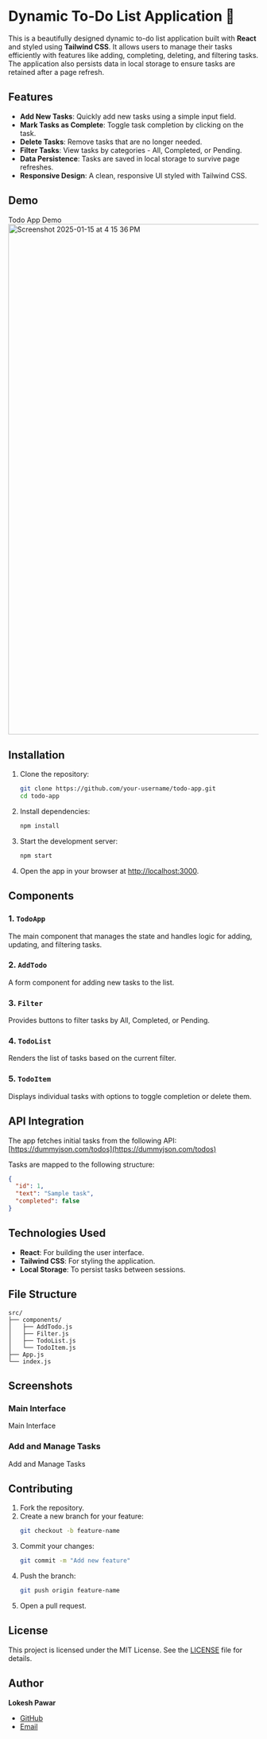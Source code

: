 # Dynamic To-Do List Application 🚀

This is a beautifully designed dynamic to-do list application built with **React** and styled using **Tailwind CSS**. It allows users to manage their tasks efficiently with features like adding, completing, deleting, and filtering tasks. The application also persists data in local storage to ensure tasks are retained after a page refresh.

## Features

- **Add New Tasks**: Quickly add new tasks using a simple input field.
- **Mark Tasks as Complete**: Toggle task completion by clicking on the task.
- **Delete Tasks**: Remove tasks that are no longer needed.
- **Filter Tasks**: View tasks by categories - All, Completed, or Pending.
- **Data Persistence**: Tasks are saved in local storage to survive page refreshes.
- **Responsive Design**: A clean, responsive UI styled with Tailwind CSS.

## Demo

Todo App Demo
<img width="1026" alt="Screenshot 2025-01-15 at 4 15 36 PM" src="https://github.com/user-attachments/assets/895f7941-62a0-48e1-b1ea-4294a2141663" />


## Installation

1. Clone the repository:
   ```bash
   git clone https://github.com/your-username/todo-app.git
   cd todo-app
   ```

2. Install dependencies:
   ```bash
   npm install
   ```

3. Start the development server:
   ```bash
   npm start
   ```

4. Open the app in your browser at [http://localhost:3000](http://localhost:3000).

## Components

### 1. `TodoApp`
The main component that manages the state and handles logic for adding, updating, and filtering tasks.

### 2. `AddTodo`
A form component for adding new tasks to the list.

### 3. `Filter`
Provides buttons to filter tasks by All, Completed, or Pending.

### 4. `TodoList`
Renders the list of tasks based on the current filter.

### 5. `TodoItem`
Displays individual tasks with options to toggle completion or delete them.

## API Integration

The app fetches initial tasks from the following API:
[https://dummyjson.com/todos](https://dummyjson.com/todos)

Tasks are mapped to the following structure:
```json
{
  "id": 1,
  "text": "Sample task",
  "completed": false
}
```

## Technologies Used

- **React**: For building the user interface.
- **Tailwind CSS**: For styling the application.
- **Local Storage**: To persist tasks between sessions.

## File Structure
```
src/
├── components/
│   ├── AddTodo.js
│   ├── Filter.js
│   ├── TodoList.js
│   └── TodoItem.js
├── App.js
└── index.js
```

## Screenshots

### Main Interface
Main Interface

### Add and Manage Tasks
Add and Manage Tasks

## Contributing

1. Fork the repository.
2. Create a new branch for your feature:
   ```bash
   git checkout -b feature-name
   ```
3. Commit your changes:
   ```bash
   git commit -m "Add new feature"
   ```
4. Push the branch:
   ```bash
   git push origin feature-name
   ```
5. Open a pull request.

## License

This project is licensed under the MIT License. See the [LICENSE](LICENSE) file for details.

## Author

**Lokesh Pawar**
- [GitHub](https://github.com/lokes1pawar)
- [Email](mailto:lokesh1pawar@gmail.com)

